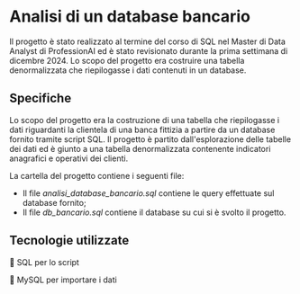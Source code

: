 # Analisi di un database bancario

Il progetto è stato realizzato al termine del corso di SQL nel Master di Data Analyst di ProfessionAI ed è stato revisionato durante la prima settimana di dicembre 2024. Lo scopo del progetto era costruire una tabella denormalizzata che riepilogasse i dati contenuti in un database.

## Specifiche

Lo scopo del progetto era la costruzione di una tabella che riepilogasse i dati riguardanti la clientela di una banca fittizia a partire da un database fornito tramite script SQL. Il progetto è partito dall'esplorazione delle tabelle dei dati ed è giunto a una tabella denormalizzata contenente indicatori anagrafici e operativi dei clienti.

La cartella del progetto contiene i seguenti file:
- Il file *analisi_database_bancario.sql* contiene le query effettuate sul database fornito;
- Il file *db_bancario.sql* contiene il database su cui si è svolto il progetto.

## Tecnologie utilizzate

📶 SQL per lo script

🐋 MySQL per importare i dati
